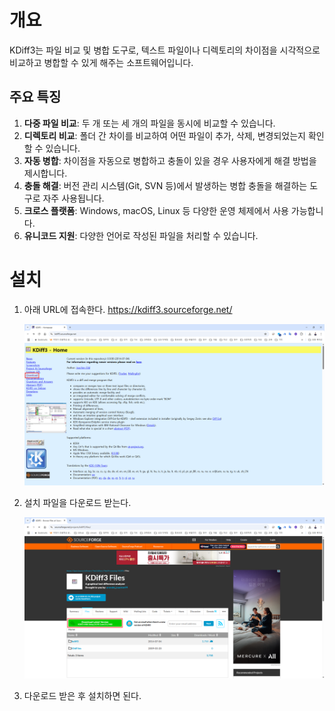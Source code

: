 # 개요

KDiff3는 파일 비교 및 병합 도구로, 텍스트 파일이나 디렉토리의 차이점을 시각적으로 비교하고 병합할 수 있게 해주는 소프트웨어입니다.

## 주요 특징

1. **다중 파일 비교**: 두 개 또는 세 개의 파일을 동시에 비교할 수 있습니다.
2. **디렉토리 비교**: 폴더 간 차이를 비교하여 어떤 파일이 추가, 삭제, 변경되었는지 확인할 수 있습니다.
3. **자동 병합**: 차이점을 자동으로 병합하고 충돌이 있을 경우 사용자에게 해결 방법을 제시합니다.
4. **충돌 해결**: 버전 관리 시스템(Git, SVN 등)에서 발생하는 병합 충돌을 해결하는 도구로 자주 사용됩니다.
5. **크로스 플랫폼**: Windows, macOS, Linux 등 다양한 운영 체제에서 사용 가능합니다.
6. **유니코드 지원**: 다양한 언어로 작성된 파일을 처리할 수 있습니다.

# 설치
1. 아래 URL에 접속한다.
	https://kdiff3.sourceforge.net/
	
	![](attachments/Pasted%20image%2020250312215725.png)

2. 설치 파일을 다운로드 받는다.
		
	![](attachments/Pasted%20image%2020250312215802.png)
		
3. 다운로드 받은 후 설치하면 된다.

